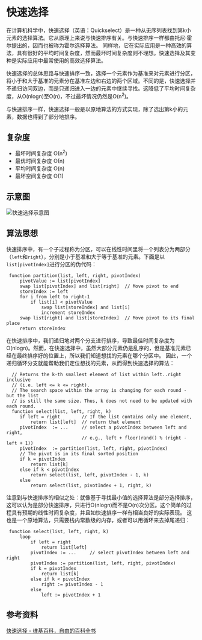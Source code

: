# 快速选择

在计算机科学中，快速选择（英语：Quickselect）是一种从无序列表找到第k小元素的选择算法。它从原理上来说与快速排序有关。与快速排序一样都由托尼·霍尔提出的，因而也被称为霍尔选择算法。 同样地，它在实际应用是一种高效的算法，具有很好的平均时间复杂度，然而最坏时间复杂度则不理想。快速选择及其变种是实际应用中最常使用的高效选择算法。

快速选择的总体思路与快速排序一致，选择一个元素作为基准来对元素进行分区，将小于和大于基准的元素分在基准左边和右边的两个区域。不同的是，快速选择并不递归访问双边，而是只递归进入一边的元素中继续寻找。这降低了平均时间复杂度，从O(nlogn)至O(n)，不过最坏情况仍然是O(n<sup>2</sup>)。

与快速排序一样，快速选择一般是以原地算法的方式实现，除了选出第k小的元素，数据也得到了部分地排序。

## 复杂度

- 最坏时间复杂度	О(n<sup>2</sup>)
- 最优时间复杂度	О(n)
- 平均时间复杂度	O(n)
- 最坏空间复杂度	O(1)

## 示意图

![快速选择示意图](https:////upload.wikimedia.org/wikipedia/commons/0/04/Selecting_quickselect_frames.gif)

## 算法思想

快速排序中，有一个子过程称为分区，可以在线性时间里将一个列表分为两部分（`left`和`right`），分别是小于基准和大于等于基准的元素。下面是以`list[pivotIndex]`进行分区的伪代码：

```
 function partition(list, left, right, pivotIndex)
     pivotValue := list[pivotIndex]
     swap list[pivotIndex] and list[right]  // Move pivot to end
     storeIndex := left
     for i from left to right-1
         if list[i] < pivotValue
             swap list[storeIndex] and list[i]
             increment storeIndex
     swap list[right] and list[storeIndex]  // Move pivot to its final place
     return storeIndex
```

在快速排序中，我们递归地对两个分支进行排序，导致最佳时间复杂度为O(nlogn)。然而，在快速选择中，虽然大部分元素仍是乱序的，但是基准元素已经在最终排序好的位置上，所以我们知道想找的元素在哪个分区中。 因此，一个递归循环分支就能帮助我们定位想找的元素，从而得到快速选择的算法：

```
  // Returns the k-th smallest element of list within left..right inclusive
  // (i.e. left <= k <= right).
  // The search space within the array is changing for each round - but the list
  // is still the same size. Thus, k does not need to be updated with each round.
  function select(list, left, right, k)
     if left = right        // If the list contains only one element,
         return list[left]  // return that element
     pivotIndex  := ...     // select a pivotIndex between left and right,
                            // e.g., left + floor(rand() % (right - left + 1))
     pivotIndex  := partition(list, left, right, pivotIndex)
     // The pivot is in its final sorted position
     if k = pivotIndex
         return list[k]
     else if k < pivotIndex
         return select(list, left, pivotIndex - 1, k)
     else
         return select(list, pivotIndex + 1, right, k)
```

注意到与快速排序的相似之处：就像基于寻找最小值的选择算法是部分选择排序，这可以认为是部分快速排序，只进行O(nlogn)而不是O(n)次分区。这个简单的过程具有预期的线性时间复杂度，并且如快速排序一样有相当良好的实际表现。 这也是一个原地算法，只需要栈内常数级的内存，或者可以用循环来去掉尾递归：

```
 function select(list, left, right, k)
     loop
         if left = right
             return list[left]
         pivotIndex := ...     // select pivotIndex between left and right
         pivotIndex := partition(list, left, right, pivotIndex)
         if k = pivotIndex
             return list[k]
         else if k < pivotIndex
             right := pivotIndex - 1
         else
             left := pivotIndex + 1
```

## 参考资料

[快速选择 - 维基百科，自由的百科全书](https://zh.wikipedia.org/zh-hans/%E5%BF%AB%E9%80%9F%E9%80%89%E6%8B%A9)